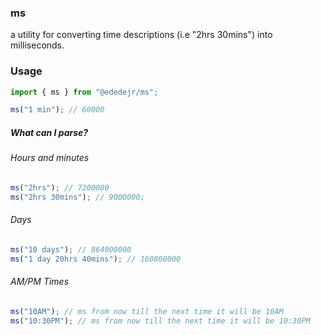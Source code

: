 ### ms

a utility for converting time descriptions (i.e "2hrs 30mins") into milliseconds.

### Usage

```ts
import { ms } from "@ededejr/ms";

ms("1 min"); // 60000
```

##### What can I parse?

###### Hours and minutes

```ts
ms("2hrs"); // 7200000
ms("2hrs 30mins"); // 9000000;
```

###### Days

```ts
ms("10 days"); // 864000000
ms("1 day 20hrs 40mins"); // 160800000
```

###### AM/PM Times

```ts
ms("10AM"); // ms from now till the next time it will be 10AM
ms("10:30PM"); // ms from now till the next time it will be 10:30PM
```
